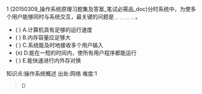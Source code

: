 1
(20150309_操作系统原理习题集及答案_笔试必需品_doc)分时系统中，为使多个用户能够同时与系统交互，最关键的问题是﹎﹎﹎﹎。
- ( ) A.计算机具有足够的运行速度
- ( ) B.内存容量应足够大
- ( ) C.系统能及时地接收多个用户输入
- (x) D.能在一短的时间内，使所有用户程序都能运行
- ( ) E.能快速进行内外存对换

知识点:操作系统概述
出处:网络
难度:1
> D
